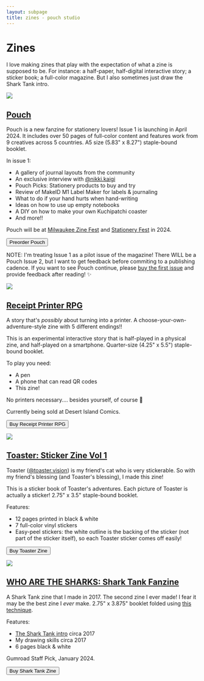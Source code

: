 ```yaml
---
layout: subpage
title: zines - pouch studio
---
```


# Zines

I love making zines that play with the expectation of what a zine is supposed to be. For instance: a half-paper, half-digital interactive story; a sticker book; a full-color magazine. But I also sometimes just draw the Shark Tank intro.

<div class="display-table">

  <div class="display-cover" id="pouch">
    <a href="http://pouchmagazine.com/" target="_blank"><img src="/images/cover2.png" id="display-pouch-cover" class="shadowed"/></a>
  </div>
  <div class="display-desc">
    <h2><a href="http://pouchmagazine.com/" target="_blank">Pouch</a></h2>
    <p>Pouch is a new fanzine for stationery lovers! Issue 1 is launching in April 2024. It includes over 50 pages of full-color content and features work from 9 creatives across 5 countries. A5 size (5.83" x 8.27") staple-bound booklet.</p>
    <p>In issue 1:</p>
    <ul>
      <li>A gallery of journal layouts from the community
      <li>An exclusive interview with <a href="https://www.instagram.com/nikki.kaigi/">@nikki.kaigi</a>
      <li>Pouch Picks: Stationery products to buy and try
      <li>Review of MakeID M1 Label Maker for labels & journaling
      <li>What to do if your hand hurts when hand-writing
      <li>Ideas on how to use up empty notebooks
      <li>A DIY on how to make your own Kuchipatchi coaster
      <li>And more!!
    </ul>
    <p>Pouch will be at <a href="https://www.binderymke.com/milwaukeezinefest" target="_blank">Milwaukee Zine Fest</a> and <a href="https://stationeryfestival.com/" target="_blank">Stationery Fest</a> in 2024.</p>
    <p>
      <a href="https://shop.pouchmagazine.com/b/DFxGZ" target="_blank"><button>Preorder Pouch</button></a>
    </p>
    <p class="note">NOTE: I'm treating Issue 1 as a pilot issue of the magazine! There WILL be a Pouch Issue 2, but I want to get feedback before commiting to a publishing cadence. If you want to see Pouch continue, please <a href="https://shop.pouchmagazine.com/b/DFxGZ" target="_blank">buy the first issue</a> and provide feedback after reading! ✨</p>
</p>
  </div>

  <div class="display-cover">
    <a href="https://shop.pouchmagazine.com/b/v4GWK" target="_blank"><img src="/images/zines/rprpg-cover.png" id="display-rprpg-cover"/></a>
  </div>
  <div class="display-desc">
    <h2><a href="https://shop.pouchmagazine.com/b/v4GWK" target="_blank">Receipt Printer RPG</a></h2>
    <p>
      A story that's <em>possibly</em> about turning into a printer. A choose-your-own-adventure-style zine with 5 different endings!!
    </p>
    <p>
      This is an experimental interactive story that is half-played in a physical zine, and half-played on a smartphone. Quarter-size (4.25" x 5.5") staple-bound booklet.
    </p>
    <p>To play you need:</p>
    <ul>
      <li>A pen
      <li>A phone that can read QR codes
      <li>This zine!
    </ul>
    <p>No printers necessary.... besides yourself, of course 🤫</p>
    <p>Currently being sold at Desert Island Comics.</p>
    <p>
      <a href="https://shop.pouchmagazine.com/b/v4GWK" target="_blank"><button>Buy Receipt Printer RPG</button></a>
    </p>
  </div>

  <div class="display-cover">
    <a href="https://shop.pouchmagazine.com/b/WNMhT" target="_blank">
      <img src="/images/zines/toaster-cover.png" id="display-toaster-cover"/>
    </a>
  </div>
  <div class="display-desc">
    <h2><a href="https://shop.pouchmagazine.com/b/WNMhT" target="_blank">Toaster: Sticker Zine Vol 1</a></h2>
    <p>Toaster (<a href="https://www.instagram.com/toaster.vision/" target="_blank">@toaster.vision</a>) is my friend's cat who is very stickerable. So with my friend's blessing (and Toaster's blessing), I made this zine!</p>
    <p>This is a sticker book of Toaster's adventures. Each picture of Toaster is actually a sticker! 2.75" x 3.5" staple-bound booklet.</p>
    <p>Features:</p>
    <ul>
      <li>12 pages printed in black & white
      <li>7 full-color vinyl stickers 
      <li>Easy-peel stickers: the white outline is the backing of the sticker (not part of the sticker itself), so each Toaster sticker comes off easily!
    </ul>
    <p>
      <a href="https://shop.pouchmagazine.com/b/WNMhT" target="_blank"><button>Buy Toaster Zine</button></a>
    </p>
  </div>

  <div class="display-cover">
    <a href="https://shop.pouchmagazine.com/b/mSNDq" target="_blank"><img src="/images/zines/sharktankcover.png" id="display-sharktank-cover"/></a>
  </div>
  <div class="display-desc">
    <h2><a href="https://shop.pouchmagazine.com/b/mSNDq" target="_blank">WHO ARE THE SHARKS: Shark Tank Fanzine</a></h2>
    <p>A Shark Tank zine that I made in 2017. The second zine I ever made! I fear it may be the best zine I <em>ever</em> make. 2.75" x 3.875" booklet folded using <a href="https://en.wikibooks.org/wiki/Zine_Making/Putting_pages_together#An_8-sided_zine_from_1_sheet_with_1_cut" target="_blank">this technique</a>.</p>
    <p>Features:</p>
    <ul>
      <li><a href="https://www.youtube.com/watch?v=bftncsOgSR8" target="_blank">The Shark Tank intro</a> circa 2017
      <li>My drawing skills circa 2017
      <li>6 pages black & white
    </ul>
    <p>Gumroad Staff Pick, January 2024.</p>
    <p>
      <a href="https://shop.pouchmagazine.com/b/mSNDq" target="_blank"><button>Buy Shark Tank Zine</button></a>
    </p>
  </div>

</div>
